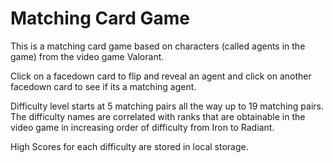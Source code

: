 # Matching Card Game

This is a matching card game based on characters (called agents in the game) from the video game Valorant.

Click on a facedown card to flip and reveal an agent and click on another facedown card to see if its a matching agent. 

Difficulty level starts at 5 matching pairs all the way up to 19 matching pairs. The difficulty names are correlated with ranks that are obtainable in the video game in increasing order of difficulty from Iron to Radiant.

High Scores for each difficulty are stored in local storage.
